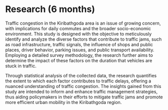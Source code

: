 # Research (6 months)
Traffic congestion in the Kiribathgoda area is
an issue of growing concern, with implications for daily
commutes and the broader socio-economic environment.
This study is designed with the objective to meticulously
identify and analyze the diverse factors that contribute to
traffic jams, such as road infrastructure, traffic signals, the
influence of shops and public places, driver behavior, parking
issues, and public transport availability. Employing a detailed
survey methodology, the research further aims to determine
the impact of these factors on the duration that vehicles are
stuck in traffic. 

Through statistical analysis of the collected
data, the research quantifies the extent to which each factor
contributes
to
traffic
delays,
offering
a
nuanced
understanding of traffic congestion. The insights gained from
this study are intended to inform and enhance traffic
management strategies, thus aiding policymakers in their
efforts to mitigate traffic jams and promote more efficient
urban mobility in the Kiribathgoda region.

